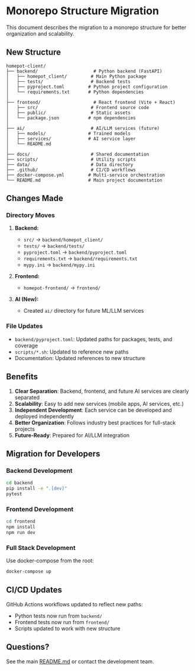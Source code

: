 # Monorepo Structure Migration

This document describes the migration to a monorepo structure for better organization and scalability.

## New Structure

```
homepot-client/
├── backend/                     # Python backend (FastAPI)
│   ├── homepot_client/         # Main Python package
│   ├── tests/                  # Backend tests
│   ├── pyproject.toml         # Python project configuration
│   └── requirements.txt       # Python dependencies
│
├── frontend/                    # React frontend (Vite + React)
│   ├── src/                    # Frontend source code
│   ├── public/                 # Static assets
│   └── package.json           # npm dependencies
│
├── ai/                         # AI/LLM services (future)
│   ├── models/                # Trained models
│   ├── services/              # AI service layer
│   └── README.md
│
├── docs/                       # Shared documentation
├── scripts/                    # Utility scripts
├── data/                       # Data directory
├── .github/                    # CI/CD workflows
├── docker-compose.yml         # Multi-service orchestration
└── README.md                  # Main project documentation
```

## Changes Made

### Directory Moves

1. **Backend:**
   - `src/` → `backend/homepot_client/`
   - `tests/` → `backend/tests/`
   - `pyproject.toml` → `backend/pyproject.toml`
   - `requirements.txt` → `backend/requirements.txt`
   - `mypy.ini` → `backend/mypy.ini`

2. **Frontend:**
   - `homepot-frontend/` → `frontend/`

3. **AI (New):**
   - Created `ai/` directory for future ML/LLM services

### File Updates

- `backend/pyproject.toml`: Updated paths for packages, tests, and coverage
- `scripts/*.sh`: Updated to reference new paths
- Documentation: Updated references to new structure

## Benefits

1. **Clear Separation**: Backend, frontend, and future AI services are clearly separated
2. **Scalability**: Easy to add new services (mobile apps, AI services, etc.)
3. **Independent Development**: Each service can be developed and deployed independently
4. **Better Organization**: Follows industry best practices for full-stack projects
5. **Future-Ready**: Prepared for AI/LLM integration

## Migration for Developers

### Backend Development

```bash
cd backend
pip install -e ".[dev]"
pytest
```

### Frontend Development

```bash
cd frontend
npm install
npm run dev
```

### Full Stack Development

Use docker-compose from the root:

```bash
docker-compose up
```

## CI/CD Updates

GitHub Actions workflows updated to reflect new paths:
- Python tests now run from `backend/`
- Frontend tests now run from `frontend/`
- Scripts updated to work with new structure

## Questions?

See the main [README.md](../README.md) or contact the development team.
